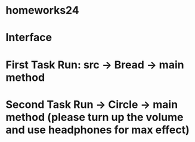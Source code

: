 # homeworks24
# Interface

# First Task Run: src -> Bread -> main method
# Second Task Run -> Circle -> main method (please turn up the volume and use headphones for max effect)
